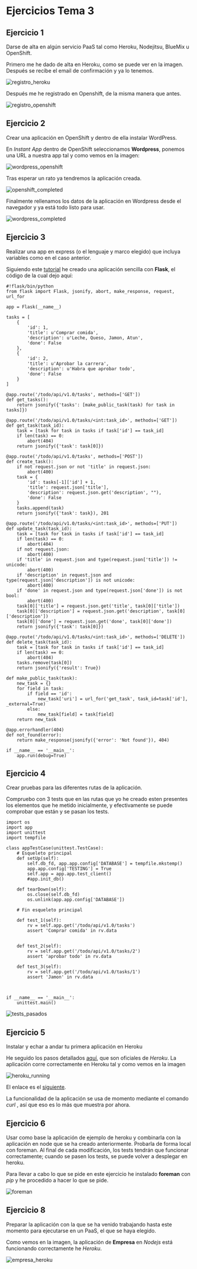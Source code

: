 # Ejercicios Tema 3
  
## Ejercicio 1

Darse de alta en algún servicio PaaS tal como Heroku, Nodejitsu, BlueMix u OpenShift.

Primero me he dado de alta en Heroku, como se puede ver en la imagen. Después se recibe el email de confirmación y ya lo tenemos.

![registro_heroku](http://i.imgur.com/rtke3pW.png)

Después me he registrado en Openshift, de la misma manera que antes.

![registro_openshift](http://i.imgur.com/1uLGDyL.png)


## Ejercicio 2

Crear una aplicación en OpenShift y dentro de ella instalar WordPress.

En *Instant App* dentro de OpenShift seleccionamos **Wordpress**, ponemos una URL a nuestra app tal y como vemos en la imagen:

![wordpress_openshift](http://i.imgur.com/lePwfOg.png)

Tras esperar un rato ya tendremos la aplicación creada.

![openshift_completed](http://i.imgur.com/TKT28lK.png)

Finalmente rellenamos los datos de la aplicación en Wordpress desde el navegador y ya está todo listo para usar.

![wordpress_completed](http://i.imgur.com/UEWX37a.png)

## Ejercicio 3

Realizar una app en express (o el lenguaje y marco elegido) que incluya variables como en el caso anterior.

Siguiendo este [tutorial](http://blog.miguelgrinberg.com/post/designing-a-restful-api-with-python-and-flask) he creado una aplicación sencilla con **Flask**, el código de la cual dejo aquí:

```
#!flask/bin/python
from flask import Flask, jsonify, abort, make_response, request, url_for

app = Flask(__name__)

tasks = [
    {
        'id': 1,
        'title': u'Comprar comida',
        'description': u'Leche, Queso, Jamon, Atun', 
        'done': False
    },
    {
        'id': 2,
        'title': u'Aprobar la carrera',
        'description': u'Habra que aprobar todo', 
        'done': False
    }
]

@app.route('/todo/api/v1.0/tasks', methods=['GET'])
def get_tasks():
    return jsonify({'tasks': [make_public_task(task) for task in tasks]})

@app.route('/todo/api/v1.0/tasks/<int:task_id>', methods=['GET'])
def get_task(task_id):
    task = [task for task in tasks if task['id'] == task_id]
    if len(task) == 0:
        abort(404)
    return jsonify({'task': task[0]})

@app.route('/todo/api/v1.0/tasks', methods=['POST'])
def create_task():
    if not request.json or not 'title' in request.json:
        abort(400)
    task = {
        'id': tasks[-1]['id'] + 1,
        'title': request.json['title'],
        'description': request.json.get('description', ""),
        'done': False
    }
    tasks.append(task)
    return jsonify({'task': task}), 201

@app.route('/todo/api/v1.0/tasks/<int:task_id>', methods=['PUT'])
def update_task(task_id):
    task = [task for task in tasks if task['id'] == task_id]
    if len(task) == 0:
        abort(404)
    if not request.json:
        abort(400)
    if 'title' in request.json and type(request.json['title']) != unicode:
        abort(400)
    if 'description' in request.json and type(request.json['description']) is not unicode:
        abort(400)
    if 'done' in request.json and type(request.json['done']) is not bool:
        abort(400)
    task[0]['title'] = request.json.get('title', task[0]['title'])
    task[0]['description'] = request.json.get('description', task[0]['description'])
    task[0]['done'] = request.json.get('done', task[0]['done'])
    return jsonify({'task': task[0]})

@app.route('/todo/api/v1.0/tasks/<int:task_id>', methods=['DELETE'])
def delete_task(task_id):
    task = [task for task in tasks if task['id'] == task_id]
    if len(task) == 0:
        abort(404)
    tasks.remove(task[0])
    return jsonify({'result': True})

def make_public_task(task):
    new_task = {}
    for field in task:
        if field == 'id':
            new_task['uri'] = url_for('get_task', task_id=task['id'], _external=True)
        else:
            new_task[field] = task[field]
    return new_task

@app.errorhandler(404)
def not_found(error):
    return make_response(jsonify({'error': 'Not found'}), 404)

if __name__ == '__main__':
    app.run(debug=True)
```

## Ejercicio 4

Crear pruebas para las diferentes rutas de la aplicación.

Compruebo con 3 tests que en las rutas que yo he creado esten presentes los elementos que he metido inicialmente, y efectivamente se puede comprobar que están y se pasan los tests.

```
import os
import app
import unittest
import tempfile

class appTestCase(unittest.TestCase):
    # Esqueleto principal
    def setUp(self):
        self.db_fd, app.app.config['DATABASE'] = tempfile.mkstemp()
        app.app.config['TESTING'] = True
        self.app = app.app.test_client()
        #app.init_db()

    def tearDown(self):
        os.close(self.db_fd)
        os.unlink(app.app.config['DATABASE'])

    # Fin esqueleto principal

    def test_1(self):
        rv = self.app.get('/todo/api/v1.0/tasks')
        assert 'Comprar comida' in rv.data


    def test_2(self):
        rv = self.app.get('/todo/api/v1.0/tasks/2')
        assert 'aprobar todo' in rv.data

    def test_3(self):
        rv = self.app.get('/todo/api/v1.0/tasks/1')
        assert 'Jamon' in rv.data



if __name__ == '__main__':
    unittest.main()
```

![tests_pasados](http://i.imgur.com/aEZ7hmX.png)


## Ejercicio 5

Instalar y echar a andar tu primera aplicación en Heroku

He seguido los pasos detallados [aquí](https://devcenter.heroku.com/articles/getting-started-with-python#introduction), que son oficiales de *Heroku*.
La aplicación corre correctamente en Heroku tal y como vemos en la imagen

![heroku_running](http://i.imgur.com/zsmYQix.png)

El enlace es el [siguiente](https://warm-waters-6105.herokuapp.com/todo/api/v1.0/tasks).

La funcionalidad de la aplicación se usa de momento mediante el comando *curl* , así que eso es lo más que muestra por ahora.

## Ejercicio 6 

Usar como base la aplicación de ejemplo de heroku y combinarla con la aplicación en node que se ha creado anteriormente. Probarla de forma local con foreman. Al final de cada modificación, los tests tendrán que funcionar correctamente; cuando se pasen los tests, se puede volver a desplegar en heroku.

Para llevar a cabo lo que se pide en este ejercicio he instalado **foreman** con *pip* y he procedido a hacer lo que se pide.

![foreman](http://i.imgur.com/fevqfjs.png)


## Ejercicio 8

Preparar la aplicación con la que se ha venido trabajando hasta este momento para ejecutarse en un PaaS, el que se haya elegido.

Como vemos en la imagen, la aplicación de **Empresa** en *Nodejs* está funcionando correctamente he *Heroku*.

![empresa_heroku](http://i.imgur.com/Kkq9wlE.png)
